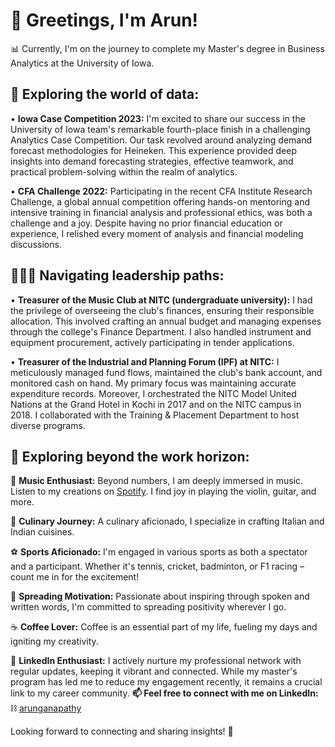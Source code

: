 # 👋 Greetings, I'm Arun!

📊 Currently, I'm on the journey to complete my Master's degree in Business Analytics at the University of Iowa.
<be>
## **🌱 Exploring the world of data:**

• **Iowa Case Competition 2023:** I'm excited to share our success in the University of Iowa team's remarkable fourth-place finish in a challenging Analytics Case Competition. Our task revolved around analyzing demand forecast methodologies for Heineken. This experience provided deep insights into demand forecasting strategies, effective teamwork, and practical problem-solving within the realm of analytics.

• **CFA Challenge 2022:** Participating in the recent CFA Institute Research Challenge, a global annual competition offering hands-on mentoring and intensive training in financial analysis and professional ethics, was both a challenge and a joy. Despite having no prior financial education or experience, I relished every moment of analysis and financial modeling discussions.
<be>
## **🏋🏻‍♀️ Navigating leadership paths:**

• **Treasurer of the Music Club at NITC (undergraduate university):** I had the privilege of overseeing the club's finances, ensuring their responsible allocation. This involved crafting an annual budget and managing expenses through the college's Finance Department. I also handled instrument and equipment procurement, actively participating in tender applications.

• **Treasurer of the Industrial and Planning Forum (IPF) at NITC:** I meticulously managed fund flows, maintained the club's bank account, and monitored cash on hand. My primary focus was maintaining accurate expenditure records. Moreover, I orchestrated the NITC Model United Nations at the Grand Hotel in Kochi in 2017 and on the NITC campus in 2018. I collaborated with the Training & Placement Department to host diverse programs.
<be>
## **👀 Exploring beyond the work horizon:**

🎵 **Music Enthusiast:** Beyond numbers, I am deeply immersed in music. Listen to my creations on [Spotify](https://open.spotify.com/artist/19rjEAZB5nXXGRgLLuMbsf?si=ZY5O0N1HSlSN-PWgXoU2TQ). I find joy in playing the violin, guitar, and more.

🍳 **Culinary Journey:** A culinary aficionado, I specialize in crafting Italian and Indian cuisines.

⚽ **Sports Aficionado:** I'm engaged in various sports as both a spectator and a participant. Whether it's tennis, cricket, badminton, or F1 racing – count me in for the excitement!

🎤 **Spreading Motivation:** Passionate about inspiring through spoken and written words, I'm committed to spreading positivity wherever I go.

☕ **Coffee Lover:** Coffee is an essential part of my life, fueling my days and igniting my creativity.

💼 **LinkedIn Enthusiast:** I actively nurture my professional network with regular updates, keeping it vibrant and connected. While my master's program has led me to reduce my engagement recently, it remains a crucial link to my career community.
<be>
**📫 Feel free to connect with me on LinkedIn:** ⛓ [arunganapathy](https://www.linkedin.com/in/arunganpa24/)

Looking forward to connecting and sharing insights! 🌟

